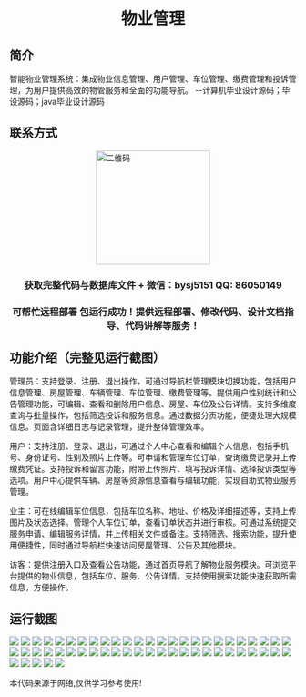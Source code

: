 <p><h1 align="center">物业管理</h1></p>

## 简介
智能物业管理系统：集成物业信息管理、用户管理、车位管理、缴费管理和投诉管理，为用户提供高效的物管服务和全面的功能导航。    --计算机毕业设计源码；毕设源码；java毕业设计源码


## 联系方式
<img src="https://bs-1329754181.cos.ap-shanghai.myqcloud.com/wx.jpg" alt="二维码" style="display: block; margin: 0 auto;" width="200px">
<p><h3 align="center">获取完整代码与数据库文件 + 微信：bysj5151 QQ: 86050149</h3></p>
<p><h3 align="center">可帮忙远程部署 包运行成功！提供远程部署、修改代码、设计文档指导、代码讲解等服务！</h3></p>

## 功能介绍（完整见运行截图）
管理员：支持登录、注册、退出操作，可通过导航栏管理模块切换功能，包括用户信息管理、房屋管理、车辆管理、车位管理、缴费管理等。提供用户性别统计和公告管理功能，可编辑、查看和删除用户信息、房屋、车位及公告详情。支持多维度查询与批量操作，包括筛选投诉和服务信息。通过数据分页功能，便捷处理大规模信息。页面含详细日志与记录管理，提升整体管理效率。

用户：支持注册、登录、退出，可通过个人中心查看和编辑个人信息，包括手机号、身份证号、性别及照片上传等。可申请和管理车位订单，查询缴费记录并上传缴费凭证。支持投诉和留言功能，附带上传照片、填写投诉详情、选择投诉类型等选项。用户中心提供车辆、房屋等资源信息查看与编辑功能，实现自助式物业服务管理。

业主：可在线编辑车位信息，包括车位名称、地址、价格及详细描述等，支持上传图片及状态选择。管理个人车位订单，查看订单状态并进行审核。可通过系统提交服务申请、编辑服务详情，并上传相关文件或备注。支持筛选、搜索功能，提升使用便捷性，同时通过导航栏快速访问房屋管理、公告及其他模块。

访客：提供注册入口及查看公告功能，通过首页导航了解物业服务模块。可浏览平台提供的物业信息，包括车位、服务、公告详情。支持使用搜索功能快速获取所需信息，方便操作。


## 运行截图
![](https://bs-1329754181.cos.ap-shanghai.myqcloud.com/ssm/PropertyManagement/img/001.jpg)
![](https://bs-1329754181.cos.ap-shanghai.myqcloud.com/ssm/PropertyManagement/img/002.jpg)
![](https://bs-1329754181.cos.ap-shanghai.myqcloud.com/ssm/PropertyManagement/img/003.jpg)
![](https://bs-1329754181.cos.ap-shanghai.myqcloud.com/ssm/PropertyManagement/img/004.jpg)
![](https://bs-1329754181.cos.ap-shanghai.myqcloud.com/ssm/PropertyManagement/img/005.jpg)
![](https://bs-1329754181.cos.ap-shanghai.myqcloud.com/ssm/PropertyManagement/img/006.jpg)
![](https://bs-1329754181.cos.ap-shanghai.myqcloud.com/ssm/PropertyManagement/img/007.jpg)
![](https://bs-1329754181.cos.ap-shanghai.myqcloud.com/ssm/PropertyManagement/img/008.jpg)
![](https://bs-1329754181.cos.ap-shanghai.myqcloud.com/ssm/PropertyManagement/img/009.jpg)
![](https://bs-1329754181.cos.ap-shanghai.myqcloud.com/ssm/PropertyManagement/img/010.jpg)
![](https://bs-1329754181.cos.ap-shanghai.myqcloud.com/ssm/PropertyManagement/img/011.jpg)
![](https://bs-1329754181.cos.ap-shanghai.myqcloud.com/ssm/PropertyManagement/img/012.jpg)
![](https://bs-1329754181.cos.ap-shanghai.myqcloud.com/ssm/PropertyManagement/img/013.jpg)
![](https://bs-1329754181.cos.ap-shanghai.myqcloud.com/ssm/PropertyManagement/img/014.jpg)
![](https://bs-1329754181.cos.ap-shanghai.myqcloud.com/ssm/PropertyManagement/img/015.jpg)
![](https://bs-1329754181.cos.ap-shanghai.myqcloud.com/ssm/PropertyManagement/img/016.jpg)
![](https://bs-1329754181.cos.ap-shanghai.myqcloud.com/ssm/PropertyManagement/img/017.jpg)
![](https://bs-1329754181.cos.ap-shanghai.myqcloud.com/ssm/PropertyManagement/img/018.jpg)
![](https://bs-1329754181.cos.ap-shanghai.myqcloud.com/ssm/PropertyManagement/img/019.jpg)
![](https://bs-1329754181.cos.ap-shanghai.myqcloud.com/ssm/PropertyManagement/img/020.jpg)
![](https://bs-1329754181.cos.ap-shanghai.myqcloud.com/ssm/PropertyManagement/img/021.jpg)
![](https://bs-1329754181.cos.ap-shanghai.myqcloud.com/ssm/PropertyManagement/img/022.jpg)
![](https://bs-1329754181.cos.ap-shanghai.myqcloud.com/ssm/PropertyManagement/img/023.jpg)
![](https://bs-1329754181.cos.ap-shanghai.myqcloud.com/ssm/PropertyManagement/img/024.jpg)
![](https://bs-1329754181.cos.ap-shanghai.myqcloud.com/ssm/PropertyManagement/img/025.jpg)
![](https://bs-1329754181.cos.ap-shanghai.myqcloud.com/ssm/PropertyManagement/img/026.jpg)
![](https://bs-1329754181.cos.ap-shanghai.myqcloud.com/ssm/PropertyManagement/img/027.jpg)
![](https://bs-1329754181.cos.ap-shanghai.myqcloud.com/ssm/PropertyManagement/img/028.jpg)
![](https://bs-1329754181.cos.ap-shanghai.myqcloud.com/ssm/PropertyManagement/img/029.jpg)
![](https://bs-1329754181.cos.ap-shanghai.myqcloud.com/ssm/PropertyManagement/img/030.jpg)
![](https://bs-1329754181.cos.ap-shanghai.myqcloud.com/ssm/PropertyManagement/img/031.jpg)
![](https://bs-1329754181.cos.ap-shanghai.myqcloud.com/ssm/PropertyManagement/img/032.jpg)
![](https://bs-1329754181.cos.ap-shanghai.myqcloud.com/ssm/PropertyManagement/img/033.jpg)
![](https://bs-1329754181.cos.ap-shanghai.myqcloud.com/ssm/PropertyManagement/img/034.jpg)
![](https://bs-1329754181.cos.ap-shanghai.myqcloud.com/ssm/PropertyManagement/img/035.jpg)
![](https://bs-1329754181.cos.ap-shanghai.myqcloud.com/ssm/PropertyManagement/img/036.jpg)
![](https://bs-1329754181.cos.ap-shanghai.myqcloud.com/ssm/PropertyManagement/img/037.jpg)
![](https://bs-1329754181.cos.ap-shanghai.myqcloud.com/ssm/PropertyManagement/img/038.jpg)
![](https://bs-1329754181.cos.ap-shanghai.myqcloud.com/ssm/PropertyManagement/img/039.jpg)
![](https://bs-1329754181.cos.ap-shanghai.myqcloud.com/ssm/PropertyManagement/img/040.jpg)
![](https://bs-1329754181.cos.ap-shanghai.myqcloud.com/ssm/PropertyManagement/img/041.jpg)
![](https://bs-1329754181.cos.ap-shanghai.myqcloud.com/ssm/PropertyManagement/img/042.jpg)
![](https://bs-1329754181.cos.ap-shanghai.myqcloud.com/ssm/PropertyManagement/img/043.jpg)
![](https://bs-1329754181.cos.ap-shanghai.myqcloud.com/ssm/PropertyManagement/img/044.jpg)
![](https://bs-1329754181.cos.ap-shanghai.myqcloud.com/ssm/PropertyManagement/img/045.jpg)
![](https://bs-1329754181.cos.ap-shanghai.myqcloud.com/ssm/PropertyManagement/img/046.jpg)
![](https://bs-1329754181.cos.ap-shanghai.myqcloud.com/ssm/PropertyManagement/img/047.jpg)
![](https://bs-1329754181.cos.ap-shanghai.myqcloud.com/ssm/PropertyManagement/img/048.jpg)
![](https://bs-1329754181.cos.ap-shanghai.myqcloud.com/ssm/PropertyManagement/img/049.jpg)
![](https://bs-1329754181.cos.ap-shanghai.myqcloud.com/ssm/PropertyManagement/img/050.jpg)
![](https://bs-1329754181.cos.ap-shanghai.myqcloud.com/ssm/PropertyManagement/img/051.jpg)
![](https://bs-1329754181.cos.ap-shanghai.myqcloud.com/ssm/PropertyManagement/img/052.jpg)
![](https://bs-1329754181.cos.ap-shanghai.myqcloud.com/ssm/PropertyManagement/img/053.jpg)
![](https://bs-1329754181.cos.ap-shanghai.myqcloud.com/ssm/PropertyManagement/img/054.jpg)
![](https://bs-1329754181.cos.ap-shanghai.myqcloud.com/ssm/PropertyManagement/img/055.jpg)

<p>本代码来源于网络,仅供学习参考使用!</p>
